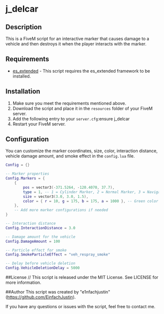 # j_delcar

## Description

This is a FiveM script for an interactive marker that causes damage to a vehicle and then destroys it when the player interacts with the marker.

## Requirements

- [es_extended](https://github.com/ESX-Org/es_extended) - This script requires the es_extended framework to be installed.

## Installation

1. Make sure you meet the requirements mentioned above.
2. Download the script and place it in the `resources` folder of your FiveM server.
3. Add the following entry to your `server.cfg`:ensure j_delcar
4. Restart your FiveM server.

## Configuration

You can customize the marker coordinates, size, color, interaction distance, vehicle damage amount, and smoke effect in the `config.lua` file.

```lua
Config = {}

-- Marker properties
Config.Markers = {
    {
        pos = vector3(-371.5264, -120.4070, 37.7),
        type = 1, -- 1 = Cylinder Marker, 2 = Normal Marker, 3 = Navigation
        size = vector3(3.0, 3.0, 1.5),
        color = { r = 10, g = 175, b = 175, a = 1000 }, -- Green color with 1000 opacity
    },
    -- Add more marker configurations if needed
}

-- Interaction distance
Config.InteractionDistance = 3.0

-- Damage amount for the vehicle
Config.DamageAmount = 100

-- Particle effect for smoke
Config.SmokeParticleEffect = "veh_respray_smoke"

-- Delay before vehicle deletion
Config.VehicleDeletionDelay = 5000
```
##License
// This script is released under the MIT License. See LICENSE for more information.

##Author
This script was created by "e1nfachjustin" (https://github.com/EinfachJustin).

If you have any questions or issues with the script, feel free to contact me.


